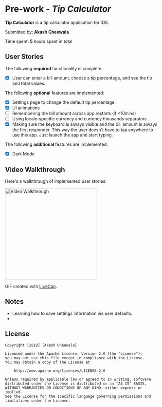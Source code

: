 # Pre-work - *Tip Calculator*

**Tip Calculator** is a tip calculator application for iOS.

Submitted by: **Akash Gheewala**

Time spent: **5** hours spent in total

## User Stories

The following **required** functionality is complete:

* [X] User can enter a bill amount, choose a tip percentage, and see the tip and total values.

The following **optional** features are implemented:
* [X] Settings page to change the default tip percentage.
* [X] UI animations
* [ ] Remembering the bill amount across app restarts (if <10mins)
* [ ] Using locale-specific currency and currency thousands separators.
* [X] Making sure the keyboard is always visible and the bill amount is always the first responder. This way the user doesn't have to tap anywhere to use this app. Just launch the app and start typing.

The following **additional** features are implemented:

- [X] Dark Mode

## Video Walkthrough

Here's a walkthrough of implemented user stories:

<img src='https://imgur.com/gallery/UYb0dOz' title='Video Walkthrough' width='300' alt='Video Walkthrough' />

GIF created with [LiceCap](http://www.cockos.com/licecap/).

## Notes

- Learning how to save settings information via user defaults.
-

## License

    Copyright [2019] [Akash Gheewala]

    Licensed under the Apache License, Version 2.0 (the "License");
    you may not use this file except in compliance with the License.
    You may obtain a copy of the License at

        http://www.apache.org/licenses/LICENSE-2.0

    Unless required by applicable law or agreed to in writing, software
    distributed under the License is distributed on an "AS IS" BASIS,
    WITHOUT WARRANTIES OR CONDITIONS OF ANY KIND, either express or implied.
    See the License for the specific language governing permissions and
    limitations under the License.

